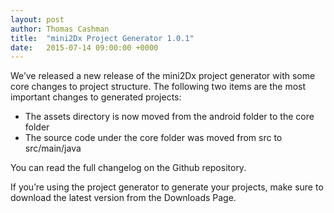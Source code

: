 ```yaml
---
layout: post
author: Thomas Cashman
title:  "mini2Dx Project Generator 1.0.1"
date:   2015-07-14 09:00:00 +0000
---
```


We’ve released a new release of the mini2Dx project generator with some core changes to project structure. The following two items are the most important changes to generated projects:
<!--more-->
 * The assets directory is now moved from the android folder to the core folder
 * The source code under the core folder was moved from src to src/main/java

You can read the full changelog on the Github repository.

If you’re using the project generator to generate your projects, make sure to download the latest version from the Downloads Page.